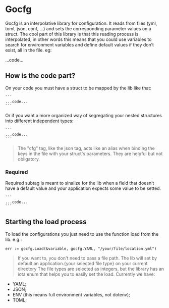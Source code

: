 # Gocfg

Gocfg is an interpolative library for configuration. It reads from files (yml, toml, json, conf, ...) and sets the corresponding parameter values on a struct. The cool part of this library is that this reading process is interpolated, in other words this means that you could use variables to search for environment variables and define default values if they don’t exist, all in the file. eg:

...code...

## How is the code part?

On your code you must have a struct to be mapped by the lib like that:

    ```
    ...code...
    ```

Or if you want a more organized way of segregating your nested structures into different independent types:

    ```
    ...code...
    ```

> The "cfg" tag, like the json tag, acts like an alias when binding the keys in the file with your struct's parameters. They are helpful but not obligatory.

### Required

Required subtag is meant to sinalize for the lib when a field that doesn’t have a default value and your application expects some value to be setted.

    ```
    ...code...
    ```

## Starting the load process

To load the configurations you just need to use the function load from the lib. e.g.:

`err := gocfg.Load(&variable, gocfg.YAML, "/your/file/location.yml")`

>If you want to, you don't need to pass a file path. The lib will set by default an application.{your selected file type} on your current directory
The file types are selected as integers, but the library has an iota enum that helps you to easily set the load. Currently we have:

- YAML;
- JSON;
- ENV (this means full environment variables, not dotenv);
- TOML;

